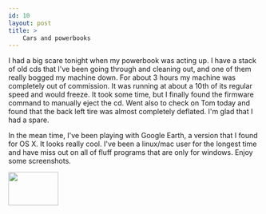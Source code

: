 ```yaml
---
id: 10
layout: post
title: >
    Cars and powerbooks
---
```


I had a big scare tonight when my powerbook was acting up. I have a stack of old cds that I've been going through and cleaning out, and one of them really bogged my machine down. For about 3 hours my machine was completely out of commission. It was running at about a 10th of its regular speed and would freeze. It took some time, but I finally found the firmware command to manually eject the cd. Went also to check on Tom today and found that the back left tire was almost completely deflated. I'm glad that I had a spare.

In the mean time, I've been playing with Google Earth, a version that I found for OS X. It looks really cool. I've been a linux/mac user for the longest time and have miss out on all of fluff programs that are only for windows. Enjoy some screenshots.

<a title="Photo Sharing" href="http://www.flickr.com/photos/sock/84157005/"><img width="100" height="67" src="http://static.flickr.com/40/84157005_f20869fc01_t.jpg" /></a>
